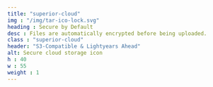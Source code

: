 ```yaml
---
title: "superior-cloud"
img : "/img/tar-ico-lock.svg"
heading : Secure by Default
desc : Files are automatically encrypted before being uploaded.
class : "superior-cloud"
header: "S3-Compatible & Lightyears Ahead"
alt: Secure cloud storage icon
h : 40
w : 55
weight : 1
---
```

